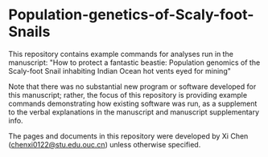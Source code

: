 # Population-genetics-of-Scaly-foot-Snails
This repository contains example commands for analyses run in the manuscript:
"How to protect a fantastic beastie: Population genomics of the Scaly-foot Snail inhabiting Indian Ocean hot vents eyed for mining"

Note that there was no substantial new program or software developed for this manuscript; rather, the focus of this repository is providing example commands demonstrating how existing software was run, as a supplement to the verbal explanations in the manuscript and manuscript supplementary info.

The pages and documents in this repository were developed by Xi Chen (chenxi0122@stu.edu.ouc.cn) unless otherwise specified.
